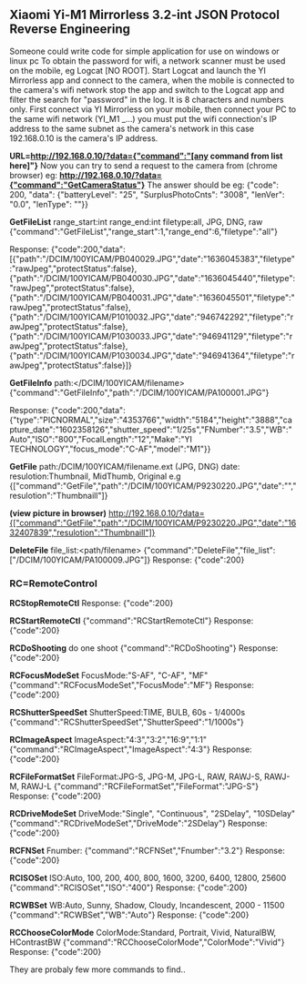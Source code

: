 ## Xiaomi Yi-M1 Mirrorless 3.2-int JSON Protocol Reverse Engineering
Someone could write code for simple application for use on windows or linux pc
To obtain the password for wifi, a network scanner must be used on the mobile, eg Logcat [NO ROOT].
Start Logcat and launch the YI Mirrorless app and connect to the camera, when the mobile is connected to the camera's wifi network stop the app and switch to the Logcat app and filter the search for "password" in the log. It is 8 characters and numbers only.
First connect via YI Mirrorless on your mobile, then connect your PC to the same wifi network (YI_M1 _...) you must put the wifi connection's IP address to the same subnet as the camera's network in this case 192.168.0.10 is the camera's IP address.

**URL=http://192.168.0.10/?data={"command":"[any command from list here]"}**
Now you can try to send a request to the camera from (chrome browser) 
eg: **http://192.168.0.10/?data={"command":"GetCameraStatus"}**
The answer should be eg: {"code": 200, "data": {"batteryLevel": "25", "SurplusPhotoCnts": "3008", "lenVer": "0.0", "lenType": ""}}

**GetFileList**
range_start:int
range_end:int
filetype:all, JPG, DNG, raw
{"command":"GetFileList","range_start":1,"range_end":6,"filetype":"all"}


Response:
{"code":200,"data":[{"path":"/DCIM/100YICAM/PB040029.JPG","date":"1636045383","filetype":"rawJpeg","protectStatus":false},
{"path":"/DCIM/100YICAM/PB040030.JPG","date":"1636045440","filetype":"rawJpeg","protectStatus":false},
{"path":"/DCIM/100YICAM/PB040031.JPG","date":"1636045501","filetype":"rawJpeg","protectStatus":false},
{"path":"/DCIM/100YICAM/P1010032.JPG","date":"946742292","filetype":"rawJpeg","protectStatus":false},
{"path":"/DCIM/100YICAM/P1030033.JPG","date":"946941129","filetype":"rawJpeg","protectStatus":false},
{"path":"/DCIM/100YICAM/P1030034.JPG","date":"946941364","filetype":"rawJpeg","protectStatus":false}]}

**GetFileInfo**
path:</DCIM/100YICAM/filename>
{"command":"GetFileInfo","path":"/DCIM/100YICAM/PA100001.JPG"}

Response:
{"code":200,"data":{"type":"PICNORMAL","size":"4353766","width":"5184","height":"3888","capture_date":"1602358126","shutter_speed":"1/25s","FNumber":"3.5","WB":"Auto","ISO":"800","FocalLength":"12","Make":"YI TECHNOLOGY","focus_mode":"C-AF","model":"M1"}}

**GetFile**
path:/DCIM/100YICAM/filename.ext (JPG, DNG)
date:
resulotion:Thumbnail, MidThumb, Original
e.g 
{["command":"GetFile","path":"/DCIM/100YICAM/P9230220.JPG","date":"","resulotion":"Thumbnaill"]}

**(view picture in browser)**
http://192.168.0.10/?data={["command":"GetFile","path":"/DCIM/100YICAM/P9230220.JPG","date":"1632407839","resulotion":"Thumbnaill"]}


**DeleteFile**
file_list:<path/filename>
{"command":"DeleteFile","file_list":["/DCIM/100YICAM/PA100009.JPG"]}
Response:
{"code":200}

### RC=RemoteControl

**RCStopRemoteCtl**
Response:
{"code":200}

**RCStartRemoteCtl**
{"command":"RCStartRemoteCtl"}
Response:
{"code":200}

**RCDoShooting** do one shoot
{"command":"RCDoShooting"}
Response:
{"code":200}

**RCFocusModeSet**
FocusMode:"S-AF", "C-AF", "MF"
{"command":"RCFocusModeSet","FocusMode":"MF"}
Response:
{"code":200}

**RCShutterSpeedSet**
ShutterSpeed:TIME, BULB, 60s - 1/4000s
{"command":"RCShutterSpeedSet","ShutterSpeed":"1/1000s"}

**RCImageAspect**
ImageAspect:"4:3","3:2","16:9","1:1"
{"command":"RCImageAspect","ImageAspect":"4:3"}
Response:
{"code":200}

**RCFileFormatSet**
FileFormat:JPG-S, JPG-M, JPG-L, RAW, RAWJ-S, RAWJ-M, RAWJ-L
{"command":"RCFileFormatSet","FileFormat":"JPG-S"}
Response:
{"code":200}

**RCDriveModeSet**
DriveMode:"Single", "Continuous", "2SDelay", "10SDelay"
{"command":"RCDriveModeSet","DriveMode":"2SDelay"}
Response:
{"code":200}

**RCFNSet**
Fnumber:
{"command":"RCFNSet","Fnumber":"3.2"}
Response:
{"code":200}

**RCISOSet**
ISO:Auto, 100, 200, 400, 800, 1600, 3200, 6400, 12800, 25600
{"command":"RCISOSet","ISO":"400"}
Response:
{"code":200}

**RCWBSet**
WB:Auto, Sunny, Shadow, Cloudy, Incandescent, 2000 - 11500
{"command":"RCWBSet","WB":"Auto"}
Response:
{"code":200}

**RCChooseColorMode**
ColorMode:Standard, Portrait, Vivid, NaturalBW, HContrastBW
{"command":"RCChooseColorMode","ColorMode":"Vivid"}
Response:
{"code":200}

They are probaly few more commands to find..

